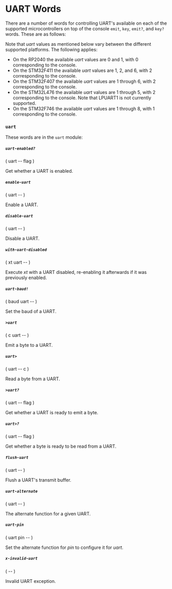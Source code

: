 # UART Words

There are a number of words for controlling UART's available on each of the supported microcontrollers on top of the console `emit`, `key`, `emit?`, and `key?` words. These are as follows:

Note that *uart* values as mentioned below vary between the different supported platforms. The following applies:

* On the RP2040 the available *uart* values are 0 and 1, with 0 corresponding to the console.
* On the STM32F411 the available *uart* values are 1, 2, and 6, with 2 corresponding to the console.
* On the STM32F407 the available *uart* values are 1 through 6, with 2 corresponding to the console.
* On the STM32L476 the available *uart* values are 1 through 5, with 2 corresponding to the console. Note that LPUART1 is not currently supported.
* On the STM32F746 the available *uart* values are 1 through 8, with 1 corresponding to the console.

### `uart`

These words are in the `uart` module:

##### `uart-enabled?`
( uart -- flag )

Get whether a UART is enabled.

##### `enable-uart`
( uart -- )

Enable a UART.

##### `disable-uart`
( uart -- )

Disable a UART.

##### `with-uart-disabled`
( xt uart -- )

Execute *xt* with a UART disabled, re-enabling it afterwards if it was previously enabled.

##### `uart-baud!`
( baud uart -- )

Set the baud of a UART.

##### `>uart`
( c uart -- )

Emit a byte to a UART.

##### `uart>`
( uart -- c )

Read a byte from a UART.

##### `>uart?`
( uart -- flag )

Get whether a UART is ready to emit a byte.

##### `uart>?`
( uart -- flag )

Get whether a byte is ready to be read from a UART.

##### `flush-uart`
( uart -- )

Flush a UART's transmit buffer.

##### `uart-alternate`
( uart -- )

The alternate function for a given UART.

##### `uart-pin`
( uart pin -- )

Set the alternate function for *pin* to configure it for *uart*.

##### `x-invalid-uart`
( -- )

Invalid UART exception.